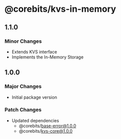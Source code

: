 # @corebits/kvs-in-memory

## 1.1.0

### Minor Changes

- Extends KVS interface
- Implements the In-Memory Storage

## 1.0.0

### Major Changes

- Initial package version

### Patch Changes

- Updated dependencies
    - @corebits/base-error@1.0.0
    - @corebits/kvs-core@1.0.0
